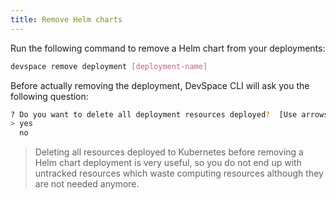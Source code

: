 ```yaml
---
title: Remove Helm charts
---
```


Run the following command to remove a Helm chart from your deployments:
```bash
devspace remove deployment [deployment-name]
```

Before actually removing the deployment, DevSpace CLI will ask you the following question:
```bash
? Do you want to delete all deployment resources deployed?  [Use arrows to move, type to filter]
> yes
  no
```

> Deleting all resources deployed to Kubernetes before removing a Helm chart deployment is very useful, so you do not end up with untracked resources which waste computing resources although they are not needed anymore.
